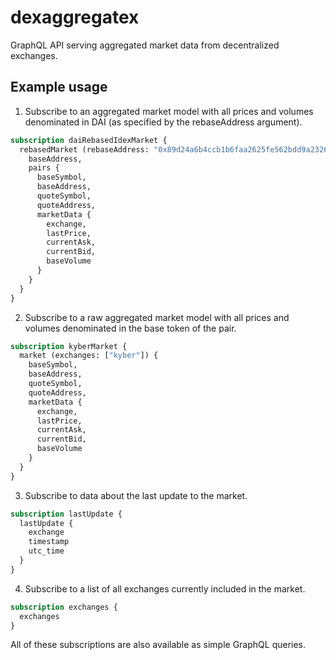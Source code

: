 # dexaggregatex

GraphQL API serving aggregated market data from decentralized exchanges.

## Example usage

1. Subscribe to an aggregated market model with all prices and volumes denominated in DAI (as specified by the rebaseAddress argument). 
```graphql
subscription daiRebasedIdexMarket {
  rebasedMarket (rebaseAddress: "0x89d24a6b4ccb1b6faa2625fe562bdd9a23260359", exchanges: ["idex"]) {
    baseAddress,
    pairs {
      baseSymbol,
      baseAddress,
      quoteSymbol,
      quoteAddress,
      marketData {
        exchange,
        lastPrice,
        currentAsk,
        currentBid,
        baseVolume
      }
    }
  }
}
```

2. Subscribe to a raw aggregated market model with all prices and volumes denominated in the base token of the pair.
```graphql
subscription kyberMarket {
  market (exchanges: ["kyber"]) {
    baseSymbol,
    baseAddress,
    quoteSymbol,
    quoteAddress,
    marketData {
      exchange,
      lastPrice,
      currentAsk,
      currentBid,
      baseVolume
    }
  }
}
```

3. Subscribe to data about the last update to the market.
```graphql
subscription lastUpdate {
  lastUpdate {
    exchange
    timestamp
    utc_time
  }
}
```

4. Subscribe to a list of all exchanges currently included in the market.
```graphql
subscription exchanges {
  exchanges
}
```

All of these subscriptions are also available as simple GraphQL queries.






